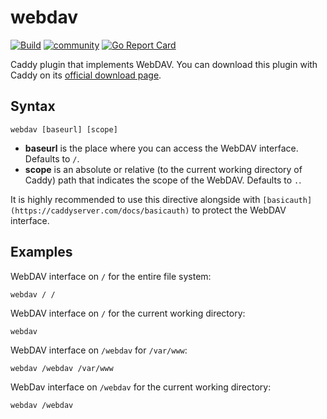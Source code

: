 # webdav

[![Build](https://img.shields.io/travis/hacdias/caddy-webdav.svg?style=flat-square)](https://travis-ci.org/hacdias/caddy-webdav)
[![community](https://img.shields.io/badge/community-forum-ff69b4.svg?style=flat-square)](https://caddy.community)
[![Go Report Card](https://goreportcard.com/badge/github.com/hacdias/caddy-webdav?style=flat-square)](https://goreportcard.com/report/hacdias/caddy-webdav)

Caddy plugin that implements WebDAV. You can download this plugin with Caddy on its [official download page](https://caddyserver.com/download).

## Syntax

```
webdav [baseurl] [scope]
```

+ **baseurl** is the place where you can access the WebDAV interface. Defaults to `/`.
+ **scope** is an absolute or relative (to the current working directory of Caddy) path that indicates the scope of the WebDAV. Defaults to `.`.

It is highly recommended to use this directive alongside with `[basicauth](https://caddyserver.com/docs/basicauth)` to protect the WebDAV interface.


## Examples

WebDAV interface on `/` for the entire file system:

```
webdav / /
```

WebDAV interface on `/` for the current working directory:

```
webdav
```

WebDAV interface on `/webdav` for `/var/www`:

```
webdav /webdav /var/www
```

WebDav interface on `/webdav` for the current working directory:

```
webdav /webdav
```
